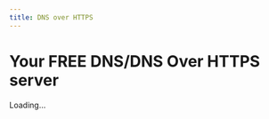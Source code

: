 ```yaml
---
title: DNS over HTTPS
---
```


# Your FREE DNS/DNS Over HTTPS server

<div oc-lazy-load="['https://cdn.frdl.io/@frdl/components/angularjs/api.helper.dns-over-https.js']">	
	<frdl-progressbar></frdl-progressbar>				 
<div frdl-api-helper-dns-custom="https://dns.api.webfan.de/dns-query">Loading...</div>						 
</div>

